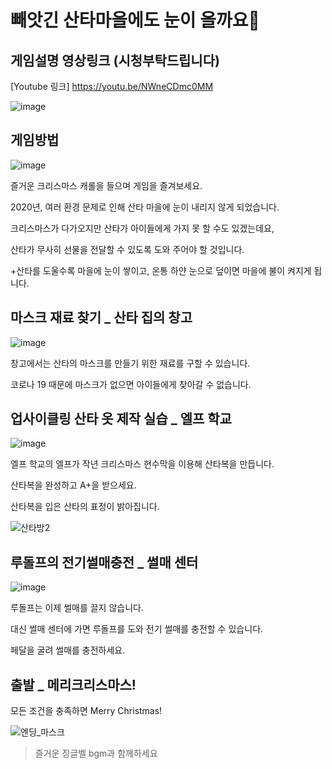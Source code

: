 # 빼앗긴 산타마을에도 눈이 올까요🎅

## 게임설명 영상링크 (시청부탁드립니다)
[Youtube 링크] https://youtu.be/NWneCDmc0MM

![image](https://user-images.githubusercontent.com/66368593/101638452-6e3ae100-3a71-11eb-9844-88d0bfde848b.png)

## 게임방법

![image](https://user-images.githubusercontent.com/66368593/101638103-fff61e80-3a70-11eb-8b76-d21387daf283.png)

즐거운 크리스마스 캐롤을 들으며 게임을 즐겨보세요.

2020년, 여러 환경 문제로 인해 산타 마을에 눈이 내리지 않게 되었습니다. 

크리스마스가 다가오지만 산타가 아이들에게 가지 못 할 수도 있겠는데요,

산타가 무사히 선물을 전달할 수 있도록 도와 주어야 할 것입니다.

+산타를 도울수록 마을에 눈이 쌓이고, 온통 하얀 눈으로 덮이면 마을에 불이 켜지게 됩니다.

## 마스크 재료 찾기 _ 산타 집의 창고

![image](https://user-images.githubusercontent.com/66368593/101638184-19976600-3a71-11eb-81a8-dff7d3951a00.png)

창고에서는 산타의 마스크를 만들기 위한 재료를 구할 수 있습니다.

코로나 19 때문에 마스크가 없으면 아이들에게 찾아갈 수 없습니다.

## 업사이클링 산타 옷 제작 실습 _ 엘프 학교

![image](https://user-images.githubusercontent.com/66368593/101638302-3b90e880-3a71-11eb-9a55-314d184a071b.png)

엘프 학교의 엘프가 작년 크리스마스 현수막을 이용해 산타복을 만듭니다.

산타복을 완성하고 A+을 받으세요.

산타복을 입은 산타의 표정이 밝아집니다.

![산타방2](https://user-images.githubusercontent.com/66368593/101283664-36d4f600-381f-11eb-9d3d-7101f9137f19.jpg)


## 루돌프의 전기썰매충전 _ 썰매 센터

![image](https://user-images.githubusercontent.com/66368593/101638380-56fbf380-3a71-11eb-8c9d-ad7e23f4f30b.png)

루돌프는 이제 썰매를 끌지 않습니다.

대신 썰매 센터에 가면 루돌프를 도와 전기 썰매를 충전할 수 있습니다.

페달을 굴려 썰매를 충전하세요.

## 출발 _ 메리크리스마스!
모든 조건을 충족하면 Merry Christmas!

![엔딩_마스크](https://user-images.githubusercontent.com/66368593/101638563-8f9bcd00-3a71-11eb-8886-67398e89b74c.png)


>즐거운 징글벨 bgm과 함께하세요


